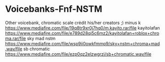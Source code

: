 # Voicebanks-Fnf-NSTM
Other voicebank, chromatic scale crédit his/her creators ;)
minus k https://www.mediafire.com/file/19q8tr9xr0j7hq0/m.kayito.rar/file
kayitolafan https://www.mediafire.com/file/e789d28qi5c6mz2/kayitolafan+roblox+chroma.rar/file
sky mad nstm https://www.mediafire.com/file/wsp9ii0owkfmmp9/sky+nstm+chroma+mad.wav/file
sb chromatic https://www.mediafire.com/file/ezp0qz2elzwgrzi/sb+chromatic.wav/file
